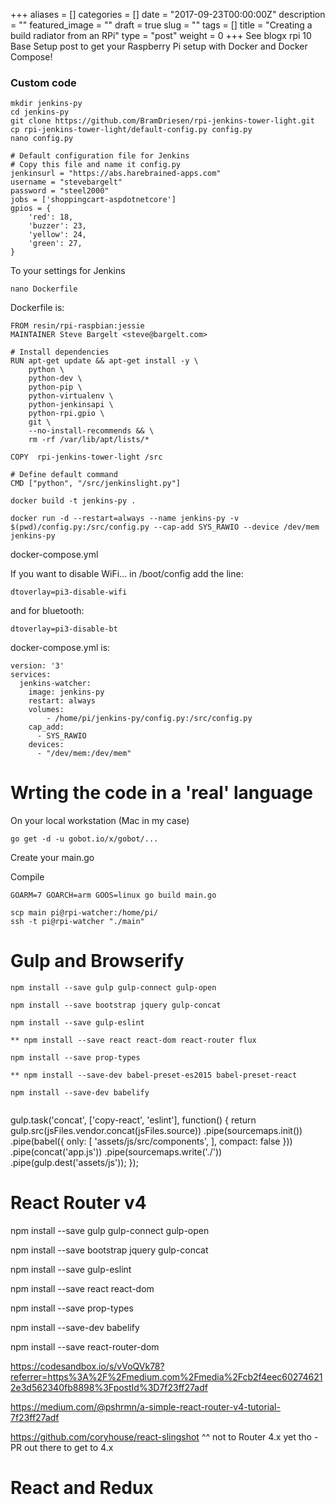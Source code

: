 +++
aliases      = []
categories   = []
date         = "2017-09-23T00:00:00Z"
description  = ""
featured_image = ""
draft        = true
slug         = ""
tags         = []
title        = "Creating a build radiator from an RPi"
type         = "post"
weight       = 0
+++
See blogx rpi 10 Base Setup post to get your Raspberry Pi setup with Docker and Docker Compose!

### Custom code

```shell
mkdir jenkins-py
cd jenkins-py
git clone https://github.com/BramDriesen/rpi-jenkins-tower-light.git
cp rpi-jenkins-tower-light/default-config.py config.py
nano config.py
```

```
# Default configuration file for Jenkins
# Copy this file and name it config.py
jenkinsurl = "https://abs.harebrained-apps.com"
username = "stevebargelt"
password = "steel2000"
jobs = ['shoppingcart-aspdotnetcore']
gpios = {
    'red': 18,
    'buzzer': 23,
    'yellow': 24,
    'green': 27,
}
```

To your settings for Jenkins

```
nano Dockerfile
```
Dockerfile is:

```
FROM resin/rpi-raspbian:jessie
MAINTAINER Steve Bargelt <steve@bargelt.com>

# Install dependencies
RUN apt-get update && apt-get install -y \
    python \
    python-dev \
    python-pip \
    python-virtualenv \
    python-jenkinsapi \
    python-rpi.gpio \
    git \
    --no-install-recommends && \
    rm -rf /var/lib/apt/lists/*

COPY  rpi-jenkins-tower-light /src

# Define default command
CMD ["python", "/src/jenkinslight.py"]

```

```
docker build -t jenkins-py .

docker run -d --restart=always --name jenkins-py -v $(pwd)/config.py:/src/config.py --cap-add SYS_RAWIO --device /dev/mem jenkins-py

```

docker-compose.yml 



If you want to disable WiFi... in /boot/config add the line:
```
dtoverlay=pi3-disable-wifi
```
and for bluetooth:
```
dtoverlay=pi3-disable-bt
```


docker-compose.yml is:

```
version: '3'
services:
  jenkins-watcher:
    image: jenkins-py
    restart: always
    volumes:
        - /home/pi/jenkins-py/config.py:/src/config.py
    cap_add:
      - SYS_RAWIO 
    devices:
      - "/dev/mem:/dev/mem"
```

# Wrting the code in a 'real' language

On your local workstation (Mac in my case) 

```
go get -d -u gobot.io/x/gobot/...
```

Create your main.go 

Compile 

```
GOARM=7 GOARCH=arm GOOS=linux go build main.go
```

```
scp main pi@rpi-watcher:/home/pi/
ssh -t pi@rpi-watcher "./main"
```


# Gulp and Browserify 

```
npm install --save gulp gulp-connect gulp-open

npm install --save bootstrap jquery gulp-concat

npm install --save gulp-eslint

** npm install --save react react-dom react-router flux

npm install --save prop-types

** npm install --save-dev babel-preset-es2015 babel-preset-react

npm install --save-dev babelify


```


gulp.task('concat', ['copy-react', 'eslint'], function() {
  return gulp.src(jsFiles.vendor.concat(jsFiles.source))
    .pipe(sourcemaps.init())
    .pipe(babel({
      only: [
        'assets/js/src/components',
      ],
      compact: false
    }))
    .pipe(concat('app.js'))
    .pipe(sourcemaps.write('./'))
    .pipe(gulp.dest('assets/js'));
});

# React Router v4

npm install --save gulp gulp-connect gulp-open

npm install --save bootstrap jquery gulp-concat

npm install --save gulp-eslint

npm install --save react react-dom

npm install --save prop-types

npm install --save-dev babelify

npm install --save react-router-dom


https://codesandbox.io/s/vVoQVk78?referrer=https%3A%2F%2Fmedium.com%2Fmedia%2Fcb2f4eec602746212e3d562340fb8898%3FpostId%3D7f23ff27adf

https://medium.com/@pshrmn/a-simple-react-router-v4-tutorial-7f23ff27adf



https://github.com/coryhouse/react-slingshot
^^ not to Router 4.x yet tho - PR out there to get to 4.x

# React and Redux 

```

```